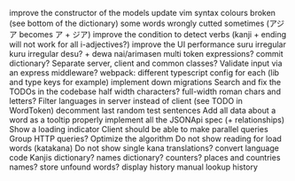 improve the constructor of the models
update vim syntax colours broken (see bottom of the dictionary)
some words wrongly cutted sometimes (アジア becomes ア + ジア)
improve the condition to detect verbs (kanji + ending will not work for all i-adjectives?)
improve the UI performance
suru irregular
kuru irregular
desu? + dewa nai/arimasen
multi token expressions?
commit dictionary?
Separate server, client and common classes?
Validate input via an express middleware?
webpack: different typescript config for each (lib and type keys for example)
implement down migrations
Search and fix the TODOs in the codebase
half width characters? full-width roman chars and letters?
Filter languages in server instead of client (see TODO in WordToken)
decomment last random test sentences
Add all data about a word as a tooltip
properly implement all the JSONApi spec (+ relationships)
Show a loading indicator
Client should be able to make parallel queries
Group HTTP queries?
Optimize the algorithm
Do not show reading for load words (katakana)
Do not show single kana translations?
convert language code
Kanjis dictionary?
names dictionary?
counters?
places and countries names?
store unfound words?
display history
manual lookup history
